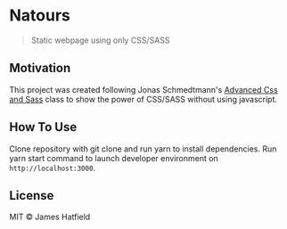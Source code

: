 # Natours

> Static webpage using only CSS/SASS

## Motivation

This project was created following Jonas Schmedtmann's [Advanced Css and Sass](https://www.udemy.com/course/advanced-css-and-sass/) class to show the power of CSS/SASS without using javascript.

## How To Use

Clone repository with git clone and run yarn to install dependencies. Run yarn start command to launch developer environment on `http://localhost:3000`.

## License

MIT © James Hatfield

